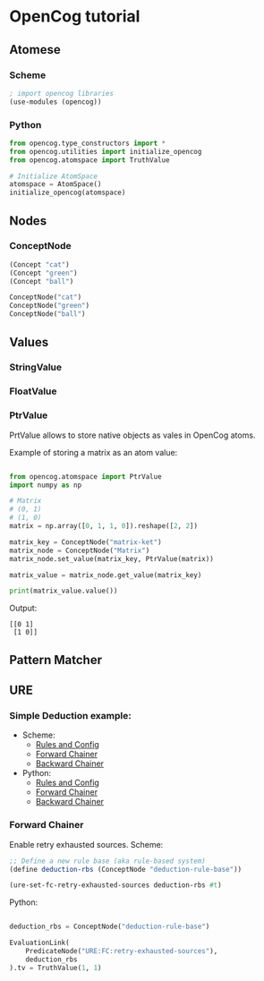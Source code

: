 # OpenCog tutorial


## Atomese

### Scheme

```scheme
; import opencog libraries
(use-modules (opencog))

```

### Python

```python
from opencog.type_constructors import *
from opencog.utilities import initialize_opencog
from opencog.atomspace import TruthValue

# Initialize AtomSpace
atomspace = AtomSpace()
initialize_opencog(atomspace)
```

## Nodes

### ConceptNode

```scheme
(Concept "cat")
(Concept "green")
(Concept "ball")
```

```python
ConceptNode("cat")
ConceptNode("green")
ConceptNode("ball")
```

## Values

### StringValue

### FloatValue

### PtrValue

PrtValue allows to store native objects as vales in OpenCog atoms.

Example of storing a matrix as an atom value:

```python

from opencog.atomspace import PtrValue
import numpy as np

# Matrix
# (0, 1)
# (1, 0)
matrix = np.array([0, 1, 1, 0]).reshape([2, 2])

matrix_key = ConceptNode("matrix-ket")
matrix_node = ConceptNode("Matrix")
matrix_node.set_value(matrix_key, PtrValue(matrix))

matrix_value = matrix_node.get_value(matrix_key)

print(matrix_value.value())
```

Output:
```text
[[0 1]
 [1 0]]
```



## Pattern Matcher

## URE

### Simple Deduction example:

* Scheme:
  * [Rules and Config](samples/ure/scheme/sample-deduction.scm)
  * [Forward Chainer](samples/ure/scheme/sample-fc-deduction.scm)
  * [Backward Chainer](samples/ure/scheme/sample-fc-deduction.scm)
* Python:
  * [Rules and Config](samples/ure/python/sample_deduction.py)
  * [Forward Chainer](samples/ure/python/sample_fc_deduction.py)
  * [Backward Chainer](samples/ure/python/sample_bc_deduction.py)


### Forward Chainer

Enable retry exhausted sources.
Scheme:

```scheme
;; Define a new rule base (aka rule-based system)
(define deduction-rbs (ConceptNode "deduction-rule-base"))

(ure-set-fc-retry-exhausted-sources deduction-rbs #t)

```
Python:
```python

deduction_rbs = ConceptNode("deduction-rule-base")

EvaluationLink(
    PredicateNode("URE:FC:retry-exhausted-sources"),
    deduction_rbs
).tv = TruthValue(1, 1)
```
